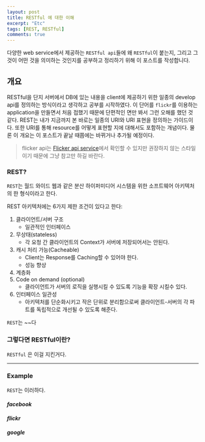 ```yaml
---
layout: post
title: RESTful 에 대한 이해
excerpt: "Etc"
tags: [REST, RESTful]
comments: true
---
```


다양한 web service에서 제공하는 `RESTful api`들에 왜 `RESTful`이 붙는지, 그리고 그것이 어떤 것을 의미하는 것인지를 공부하고 정리하기 위해 이 포스트를 작성합니다.

## 개요

RESTful을 단지 서버에서 DB에 있는 내용을 client에 제공하기 위한 일종의 develop api를 정의하는 방식이라고 생각하고 공부를 시작하였다. 이 단어를 `flickr`를 이용하는 application을 만들면서 처음 접했기 때문에 단편적인 면만 봐서 그런 오해를 했던 것 같다.  REST는 내가 지금까지 본 바로는 일종의 URI와 URI 표현을 정의하는 가이드이다. 또한 URI를 통해 resource를 어떻게 표현할 지에 대해서도 포함하는 개념이다. 물론 이 개요는 이 포스트가 끝날 때쯤에는 바뀌거나 추가될 예정이다.

> flicker api는 [Flicker api service](https://www.flickr.com/services/api/)에서 확인할 수 있지만
권장하지 않는 스타일이기 때문에 그냥 참고만 하길 바란다. 

### REST?

`REST`는 월드 와이드 웹과 같은 분산 하이퍼미디어 시스템을 위한 소프트웨어 아키텍처의 한 형식이라고 한다. 

REST 아키텍처에는 6가지 제한 조건이 있다고 한다:
1. 클라이언트/서버 구조
    * 일관적인 인터페이스 
2. 무상태(stateless)
    * 각 요청 간 클라이언트의 Context가 서버에 저장되어서는 안된다.
3. 캐시 처리 가능(Cacheable)
    * Client는 Response를 Caching할 수 있어야 한다.
    * 성능 향상
4. 계층화
5. Code on demand (optional)
    * 클라이언트가 서버의 로직을 실행시킬 수 있도록 기능을 확장 시킬수 있다.
6. 인터페이스 일관성
    * 아키텍처를 단순화시키고 작은 단위로 분리함으로써 클라이언트-서버의 각 파트를 독립적으로 개선될 수 있도록 해준다.





`REST`는 ~~다

### 그렇다면 RESTful이란?

`RESTful` 은 이걸 지킨거다.

---

### Example

`REST`는 이러하다.

#### *facebook*

#### *flickr*

#### *google*



